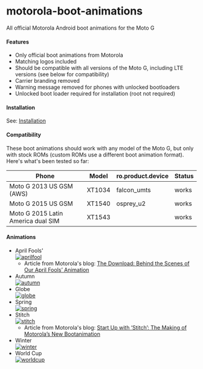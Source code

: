 # motorola-boot-animations
All official Motorola Android boot animations for the Moto G

#### Features
- Only official boot animations from Motorola
- Matching logos included
- Should be compatible with all versions of the Moto G, including LTE versions (see below for compatibility)
- Carrier branding removed
- Warning message removed for phones with unlocked bootloaders
- Unlocked boot loader required for installation (root not required)

#### Installation
See: [Installation](https://github.com/bmaupin/motorola-boot-animations/wiki/Installation)

#### Compatibility
These boot animations should work with any model of the Moto G, but only with stock ROMs (custom ROMs use a different boot animation format). Here's what's been tested so far:

Phone | Model | ro.product.device | Status
--- | --- | --- | ---
Moto G 2013 US GSM (AWS) | XT1034 | falcon_umts | works
Moto G 2015 US GSM | XT1540 | osprey_u2 | works
Moto G 2015 Latin America dual SIM | XT1543 |  | works

#### Animations
- April Fools'  
  [![aprilfool](http://img.youtube.com/vi/f6oEzvaesLA/0.jpg)](http://www.youtube.com/watch?v=f6oEzvaesLA)
  - Article from Motorola's blog: [The Download: Behind the Scenes of Our April Fools’ Animation](http://motorola-blog.blogspot.ca/2014/04/the-download-behind-scenes-of-our-april.html)
- Autumn  
  [![autumn](http://img.youtube.com/vi/zd2Ii4G72Gk/0.jpg)](https://www.youtube.com/watch?v=zd2Ii4G72Gk&t=0m9s)
- Globe  
  [![globe](http://img.youtube.com/vi/S27qEyvwIJw/0.jpg)](http://www.youtube.com/watch?v=S27qEyvwIJw)
- Spring  
  [![spring](http://img.youtube.com/vi/8v_FKgfNkOE/0.jpg)](http://www.youtube.com/watch?v=8v_FKgfNkOE)
- Stitch  
  [![stitch](http://img.youtube.com/vi/EXU7CHEDR_A/0.jpg)](http://www.youtube.com/watch?v=EXU7CHEDR_A)
  - Article from Motorola's blog:  [Start Up with ‘Stitch’: The Making of Motorola’s New Bootanimation](http://motorola-blog.blogspot.ca/2015/11/start-up-with-stitch-making-of.html)
- Winter  
  [![winter](http://img.youtube.com/vi/EytWogsGXDw/0.jpg)](http://www.youtube.com/watch?v=EytWogsGXDw)
- World Cup  
  [![worldcup](http://img.youtube.com/vi/NCHJKIjiLV8/0.jpg)](http://www.youtube.com/watch?v=NCHJKIjiLV8)
